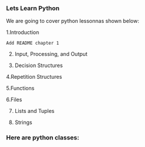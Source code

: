 ### Lets Learn Python

We are going to cover python lessonnas shown below:



  1.Introduction
  
	Add README chapter 1
 
2. Input, Processing, and Output
 
4. Decision Structures

4.Repetition Structures

5.Functions

6.Files
 
7. Lists and Tuples

8. Strings
   
### Here are python classes:
